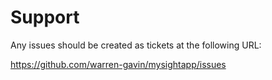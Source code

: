 # Support

Any issues should be created as tickets at the following URL:

https://github.com/warren-gavin/mysightapp/issues

